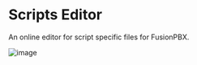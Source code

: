 # Scripts Editor

An online editor for script specific files for FusionPBX.

![image](../_static/images/advanced/fusionpbx_advanced_script_editor.jpg)
